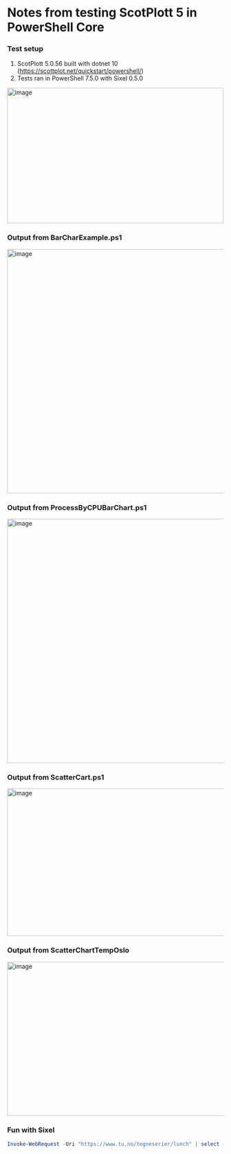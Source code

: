 # Notes from testing ScotPlott 5 in PowerShell Core

### Test setup
1. ScotPlott 5.0.56 built with dotnet 10 (https://scottplot.net/quickstart/powershell/)
2. Tests ran in PowerShell 7.5.0 with Sixel 0.5.0
<img width="503" height="315" alt="image" src="https://github.com/user-attachments/assets/847d7135-bebf-4941-ad5e-7de387380063" />

### Output from BarCharExample.ps1
<img width="907" height="568" alt="image" src="https://github.com/user-attachments/assets/cc082756-d9d3-4e54-b64a-6139b773f0af" />

### Output from ProcessByCPUBarChart.ps1
<img width="862" height="568" alt="image" src="https://github.com/user-attachments/assets/64680ccd-2539-41f6-8ed9-7cb5b0e2689e" />

### Output from ScatterCart.ps1
<img width="574" height="343" alt="image" src="https://github.com/user-attachments/assets/80501881-57e6-441e-84c9-d56061f51dca" />

### Output from ScatterChartTempOslo
<img width="1006" height="358" alt="image" src="https://github.com/user-attachments/assets/0fd4abcc-5c96-41f8-a5c5-722e6a27e6b6" />


### Fun with Sixel
```PowerShell
Invoke-WebRequest -Uri "https://www.tu.no/tegneserier/lunch" | select -ExpandProperty images | ? {$_.OuterHTML -match 'lunch'} | select -ExpandProperty src | % {ConvertTo-Sixel -Url $_}
```
